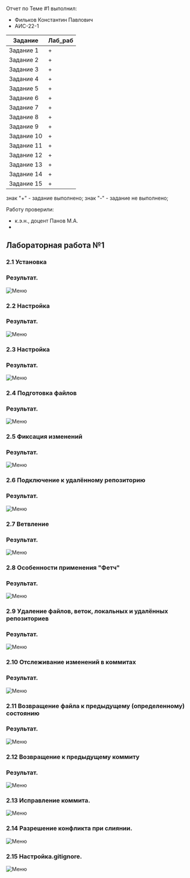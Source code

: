 Отчет по Теме #1 выполнил:
- Фильков Константин Павлович
- АИС-22-1

| Задание | Лаб_раб |
| ------ | ------ | 
| Задание 1 | + |
| Задание 2 | + |
| Задание 3 | + |
| Задание 4 | + |
| Задание 5 | + |
| Задание 6 | + |
| Задание 7 | + |
| Задание 8 | + |
| Задание 9 | + |
| Задание 10 | + |
| Задание 11 | + |
| Задание 12 | + |
| Задание 13 | + |
| Задание 14 | + |
| Задание 15 | + |

знак "+" - задание выполнено; знак "-" - задание не выполнено;

Работу проверили:
- к.э.н., доцент Панов М.А.
- 
## Лабораторная работа №1
### 2.1 Установка

### Результат.
![Меню](https://github.com/Soleeek30/-/blob/0e106a1faf27965cfb60c3566f3a5da62693544b/pics/6irouSfVp5g.jpg)
### 2.2 Настройка

### Результат.
![Меню](https://github.com/Soleeek30/-/blob/0e106a1faf27965cfb60c3566f3a5da62693544b/pics/RQ2J5nNylkQ.jpg)

### 2.3 Настройка

### Результат.
![Меню](https://github.com/Soleeek30/-/blob/0e106a1faf27965cfb60c3566f3a5da62693544b/pics/ey8_XuUimWc.jpg)

### 2.4 Подготовка файлов

### Результат.
![Меню](https://github.com/Soleeek30/-/blob/0e106a1faf27965cfb60c3566f3a5da62693544b/pics/6swyytp89YU.jpg)

### 2.5 Фиксация изменений

### Результат.
![Меню](https://github.com/Soleeek30/-/blob/0e106a1faf27965cfb60c3566f3a5da62693544b/pics/UGbN36Bv78Q.jpg)

### 2.6 Подключение к удалённому репозиторию

### Результат.
![Меню](https://github.com/Soleeek30/-/blob/0e106a1faf27965cfb60c3566f3a5da62693544b/pics/r6ts0bUcVNM.jpg)

### 2.7 Ветвление

### Результат.
![Меню](https://github.com/Soleeek30/-/blob/0e106a1faf27965cfb60c3566f3a5da62693544b/pics/NniXVHbtfmM.jpg)

### 2.8 Особенности применения "Фетч"

### Результат.
![Меню](https://github.com/Soleeek30/-/blob/0e106a1faf27965cfb60c3566f3a5da62693544b/pics/D63XiY--nzM.jpg)

### 2.9 Удаление файлов, веток, локальных и удалённых репозиториев

### Результат.
![Меню](https://github.com/Soleeek30/-/blob/0e106a1faf27965cfb60c3566f3a5da62693544b/pics/rehw_QyZLNU.jpg)

### 2.10 Отслеживание изменений в коммитах
### Результат.
![Меню](https://github.com/Soleeek30/-/blob/0e106a1faf27965cfb60c3566f3a5da62693544b/pics/lWWwdUgjHPA.jpg)

### 2.11 Возвращение файла к предыдущему (определенному) состоянию
### Результат.
![Меню](https://github.com/Soleeek30/-/blob/0e106a1faf27965cfb60c3566f3a5da62693544b/pics/XqTfrLbDQeQ.jpg)

### 2.12 Возвращение к предыдущему коммиту
### Результат.
![Меню](https://github.com/Soleeek30/-/blob/0e106a1faf27965cfb60c3566f3a5da62693544b/pics/YcVyRjFX6_4.jpg)

### 2.13 Исправление коммита.
![Меню]()

### 2.14 Разрешение конфликта при слиянии.
![Меню](https://github.com/Soleeek30/-/blob/0e106a1faf27965cfb60c3566f3a5da62693544b/pics/qSLNNqhWrmM.jpg)

### 2.15 Настройка.gitignore.
![Меню](https://github.com/Soleeek30/-/blob/0e106a1faf27965cfb60c3566f3a5da62693544b/pics/lFy3XNJ0enk.jpg)
